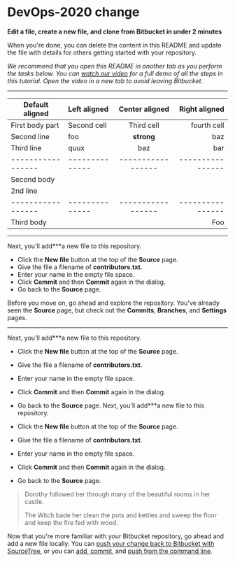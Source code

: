 # DevOps-2020 change

**Edit a file, create a new file, and clone from Bitbucket in under 2 minutes**

When you're done, you can delete the content in this README and update the file with details for others getting started with your repository.

*We recommend that you open this README in another tab as you perform the tasks below. You can [watch our video](https://youtu.be/0ocf7u76WSo) for a full demo of all the steps in this tutorial. Open the video in a new tab to avoid leaving Bitbucket.*

---

| Default aligned | Left aligned | Center aligned  | Right aligned  |
|-----------------|:-------------|:---------------:|---------------:|
| First body part | Second cell  | Third cell      | fourth cell    |
| Second line     | foo          | **strong**      | baz            |
| Third line      | quux         | baz             | bar            |
|-----------------|--------------|-----------------|----------------|
| Second body     |              |                 |                |
| 2nd line        |              |                 |                |
|-----------------|--------------|-----------------|----------------|
| Third body      |              |                 | Foo            |

---

Next, you'll add***a new file to this repository.

* Click the **New file** button at the top of the **Source** page.
* Give the file a filename of **contributors.txt**.
* Enter your name in the empty file space.
* Click **Commit** and then **Commit** again in the dialog.
* Go back to the **Source** page.

Before you move on, go ahead and explore the repository. You've already seen the **Source** page, but check out the **Commits**, **Branches**, and **Settings** pages.

---

Next, you'll add***a new file to this repository.

* Click the **New file** button at the top of the **Source** page.
* Give the file a filename of **contributors.txt**.
* Enter your name in the empty file space.
* Click **Commit** and then **Commit** again in the dialog.
* Go back to the **Source** page.
Next, you'll add***a new file to this repository.

* Click the **New file** button at the top of the **Source** page.
* Give the file a filename of **contributors.txt**.
* Enter your name in the empty file space.
* Click **Commit** and then **Commit** again in the dialog.
* Go back to the **Source** page.


> Dorothy followed her through many of the beautiful rooms in her castle.
>
> The Witch bade her clean the pots and kettles and sweep the floor and keep the fire fed with wood.

Now that you're more familiar with your Bitbucket repository, go ahead and add a new file locally. You can [push your change back to Bitbucket with SourceTree](https://confluence.atlassian.com/x/iqyBMg), or you can [add, commit,](https://confluence.atlassian.com/x/8QhODQ) and [push from the command line](https://confluence.atlassian.com/x/NQ0zDQ).